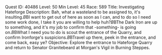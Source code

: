 Quest ID: 40486
Level: 50
Min Level: 45
Race: 589
Title: Investigating Hateforge
Description: Bah, what a wasteland to be assigned to, it's insulting.$B$BI want to get out of here as soon as I can, and to do so I need some work done, I take it you are willing to help huh?$B$BThe Dark Iron are up to something, and it's my job to confirm that -something- is going on.$B$BWhat I need you to do is scout the entrance of the Quarry, and confirm Ironforge's suspicions.$B$BTravel up there, peek in the entrance, and come back, easy ye?
Objective: Explore the entrance to Hateforge Quarry and return to Senator Granitebeard at Morgan's Vigil in Burning Steppes.
